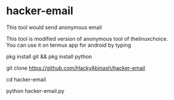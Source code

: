# hacker-email
This tool would send anonymous email 

This tool is modified version of anonymous tool of thelinuxchoice.  
You can use it on termux app for android by typing 

pkg install git && pkg install python 

git clone https://github.com/HackyAbinash/hacker-email

cd hacker-email

python hacker-email.py
